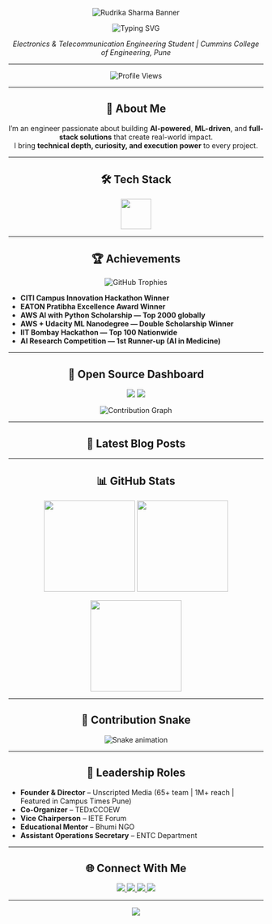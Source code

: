 <!-- HEADER BANNER -->
<p align="center">
  <img src="https://capsule-render.vercel.app/api?type=waving&color=0:00bfff,100:1e90ff&height=250&section=header&text=Rudrika%20Sharma&fontSize=70&fontColor=ffffff&animation=fadeIn&fontAlignY=38" alt="Rudrika Sharma Banner" />
</p>

<!-- TYPING EFFECT (ONLY ONCE) -->
<p align="center">
  <img src="https://readme-typing-svg.herokuapp.com?font=Fira+Code&weight=700&size=24&pause=1000&color=00BFFF&center=true&vCenter=true&width=650&lines=AI+%7C+ML+%7C+Full-Stack+Development;Innovating+with+Tech+and+AI;Building+Scalable+Solutions" alt="Typing SVG" />
</p>

<p align="center">
  <em>Electronics & Telecommunication Engineering Student | Cummins College of Engineering, Pune</em>
</p>

---

<!-- PROFILE VIEWS -->
<p align="center">
  <img src="https://komarev.com/ghpvc/?username=rudrikasharma15&label=Profile%20Views&color=1e90ff&style=for-the-badge" alt="Profile Views" />
</p>

---

<h2 align="center">🚀 About Me</h2>

<p align="center">
I’m an engineer passionate about building <strong>AI-powered</strong>, <strong>ML-driven</strong>, and <strong>full-stack solutions</strong> that create real-world impact.<br>
I bring <strong>technical depth, curiosity, and execution power</strong> to every project.
</p>

---

<h2 align="center">🛠 Tech Stack</h2>

<p align="center">
  <img src="https://skillicons.dev/icons?i=python,java,javascript,html,css,mongodb,express,react,nodejs,mysql,aws,git,github" height="60" />
</p>

---

<h2 align="center">🏆 Achievements</h2>

<p align="center">
  <img src="https://github-profile-trophy.vercel.app/?username=rudrikasharma15&theme=tokyonight&margin-w=10&no-frame=true&column=6" alt="GitHub Trophies" />
</p>

<ul>
  <li><b>CITI Campus Innovation Hackathon Winner</b></li>
  <li><b>EATON Pratibha Excellence Award Winner</b></li>
  <li><b>AWS AI with Python Scholarship — Top 2000 globally</b></li>
  <li><b>AWS + Udacity ML Nanodegree — Double Scholarship Winner</b></li>
  <li><b>IIT Bombay Hackathon — Top 100 Nationwide</b></li>
  <li><b>AI Research Competition — 1st Runner-up (AI in Medicine)</b></li>
</ul>

---

<h2 align="center">📢 Open Source Dashboard</h2>

<p align="center">
  <!-- Auto-updated via GitHub Actions -->
  <img src="https://img.shields.io/badge/PRs%20Merged-<!--PR_COUNT-->0<!--END_PR_COUNT-->-00bfff?style=for-the-badge&logo=github&logoColor=white" />
  <img src="https://img.shields.io/badge/Issues%20Closed-<!--ISSUE_COUNT-->0<!--END_ISSUE_COUNT-->-1e90ff?style=for-the-badge&logo=github&logoColor=white" />
</p>

<p align="center">
  <img src="https://github-readme-activity-graph.vercel.app/graph?username=rudrikasharma15&theme=react-dark&hide_border=true&bg_color=0d1117&color=1e90ff&line=00bfff" alt="Contribution Graph" />
</p>

---

<h2 align="center">📖 Latest Blog Posts</h2>

<!-- BLOG-POST-LIST:START -->
<!-- BLOG-POST-LIST:END -->

---

<h2 align="center">📊 GitHub Stats</h2>

<p align="center">
  <img src="https://github-readme-stats.vercel.app/api?username=rudrikasharma15&show_icons=true&theme=tokyonight&count_private=true" height="180"/>
  <img src="https://github-readme-stats.vercel.app/api/top-langs/?username=rudrikasharma15&layout=compact&theme=tokyonight" height="180"/>
</p>

<p align="center">
  <img src="https://streak-stats.demolab.com?user=rudrikasharma15&theme=tokyonight&hide_border=true" height="180"/>
</p>

---

<h2 align="center">🐍 Contribution Snake</h2>

<p align="center">
  <img src="https://raw.githubusercontent.com/rudrikasharma15/rudrikasharma15/output/github-contribution-grid-snake.svg" alt="Snake animation" />
</p>

---

<h2 align="center">🧭 Leadership Roles</h2>

<ul>
  <li><b>Founder & Director</b> – Unscripted Media (65+ team | 1M+ reach | Featured in Campus Times Pune)</li>
  <li><b>Co-Organizer</b> – TEDxCCOEW</li>
  <li><b>Vice Chairperson</b> – IETE Forum</li>
  <li><b>Educational Mentor</b> – Bhumi NGO</li>
  <li><b>Assistant Operations Secretary</b> – ENTC Department</li>
</ul>

---

<h2 align="center">🌐 Connect With Me</h2>

<p align="center">
  <a href="https://www.linkedin.com/in/rudrika-sharma-514490271">
    <img src="https://img.shields.io/badge/LinkedIn-1e90ff?style=for-the-badge&logo=linkedin&logoColor=white"/>
  </a>
  <a href="https://github.com/rudrikasharma15">
    <img src="https://img.shields.io/badge/GitHub-0d1117?style=for-the-badge&logo=github&logoColor=1e90ff"/>
  </a>
  <a href="https://medium.com/@rudrikasharma1503">
    <img src="https://img.shields.io/badge/Medium-000000?style=for-the-badge&logo=medium&logoColor=1e90ff"/>
  </a>
  <a href="mailto:rudrikasharma1503@gmail.com">
    <img src="https://img.shields.io/badge/Email-D14836?style=for-the-badge&logo=gmail&logoColor=white"/>
  </a>
</p>

---

<!-- FOOTER -->
<p align="center">
  <img src="https://capsule-render.vercel.app/api?type=waving&color=0:1e90ff,100:00bfff&height=120&section=footer" />
</p>
